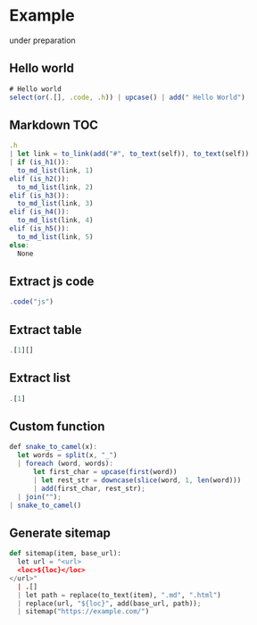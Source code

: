 # Example

under preparation

## Hello world

```js
# Hello world
select(or(.[], .code, .h)) | upcase() | add(" Hello World")
```

## Markdown TOC

```js
.h
| let link = to_link(add("#", to_text(self)), to_text(self))
| if (is_h1()):
  to_md_list(link, 1)
elif (is_h2()):
  to_md_list(link, 2)
elif (is_h3()):
  to_md_list(link, 3)
elif (is_h4()):
  to_md_list(link, 4)
elif (is_h5()):
  to_md_list(link, 5)
else:
  None
```

## Extract js code

```js
.code("js")
```

## Extract table

```js
.[1][]
```

## Extract list

```js
.[1]
```

## Custom function

```js
def snake_to_camel(x):
  let words = split(x, "_")
  | foreach (word, words):
      let first_char = upcase(first(word))
      | let rest_str = downcase(slice(word, 1, len(word)))
      | add(first_char, rest_str);
  | join("");
| snake_to_camel()
```

## Generate sitemap

```python
def sitemap(item, base_url):
  let url = "<url>
  <loc>${loc}</loc>
</url>"
  | .[]
  | let path = replace(to_text(item), ".md", ".html")
  | replace(url, "${loc}", add(base_url, path));
  | sitemap("https://example.com/")
```
